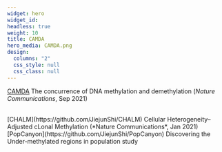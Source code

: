 ```yaml
---
widget: hero
widget_id:
headless: true
weight: 10
title: CAMDA
hero_media: CAMDA.png
design:
  columns: "2"
  css_style: null
  css_class: null
---
```

[CAMDA](https://github.com/JiejunShi/CAMDA) The concurrence of DNA methylation and demethylation (*Nature Communications*, Sep 2021)

<br>
[CHALM](https://github.com/JiejunShi/CHALM) Cellular Heterogeneity–Adjusted cLonal Methylation (*Nature Communications*, Jan 2021)

<br>
[PopCanyon](https://github.com/JiejunShi/PopCanyon) Discovering the Under-methylated regions in population study
